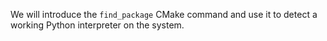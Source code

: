 We will introduce the `find_package` CMake command and use it to detect a
working Python interpreter on the system.
